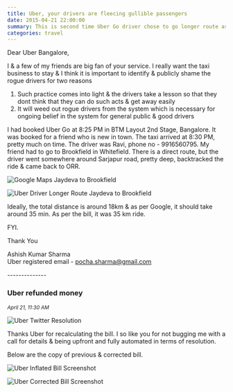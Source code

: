 ```yaml
---
title: Uber, your drivers are fleecing gullible passengers
date: 2015-04-21 22:00:00
summary: This is second time Uber Go driver chose to go longer route as the passengers for whom I booked the cab happen to be new to Bangalore.
categories: travel
---
```


Dear Uber Bangalore, 

 I & a few of my friends are big fan of your service. I really want the taxi business to stay & I think it is important to identify & publicly shame the rogue drivers for two reasons 

1. Such practice comes into light & the drivers take a lesson so that they dont think that they can do such acts & get away easily
2. It will weed out rogue drivers from the system which is necessary for ongoing belief in the system for general public & good drivers

 I had booked Uber Go at 8:25 PM in BTM Layout 2nd Stage, Bangalore. It was booked for a friend who is new in town. The taxi arrived at 8:30 PM, pretty much on time. The driver was Ravi, phone no - 9916560795. My friend had to go to Brookfield in Whitefield. There is a direct route, but the driver went somewhere around Sarjapur road, pretty deep, backtracked the ride & came back to ORR. 

![Google Maps Jaydeva to Brookfield](/images/google-maps-jaydeva-brookfields.png)


![Uber Driver Longer Route Jaydeva to Brookfield](/images/uber-driver-longer-route-jaydeva-brookfields.png)

Ideally, the total distance is around 18km & as per Google, it should take around 35 min. As per the bill, it was 35 km ride. 

FYI. 

Thank You

Ashish Kumar Sharma
<br/>Uber registered email - pocha.sharma@gmail.com 

<p id="update-1">--------------</p>

### Uber refunded money
<small><i>April 21, 11:30 AM</i></small>

![Uber Twitter Resolution](/images/uber-tweet-resolution-intimation.png)

Thanks Uber for recalculating the bill. I so like you for not bugging me with a call for details & being upfront and fully automated in terms of resolution.

Below are the copy of previous & corrected bill. 

![Uber Inflated Bill Screenshot](/images/uber-inflated-bill.png)

![Uber Corrected Bill Screenshot](/images/uber-corrected-bill.png)

